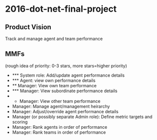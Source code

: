 # 2016-dot-net-final-project

## Product Vision
Track and manage agent and team performance

## MMFs
(rough idea of priority: 0-3 stars, more stars=higher priority)
* *** System role: Add/update agent performance details
* *** Agent: view own performance details
* ** Manager: View own team performance
* *** Manager: View subordinate performance details
* * Manager: View other team performance
* Manager: Manage agent/management heirarchy
* Manager: Adjust/override agent performance details
* Manager (or possibly separate Admin role): Define metric targets and scoring
* Manager: Rank agents in order of performance
* Manager: Rank teams in order of performance
